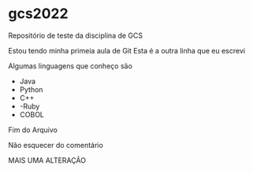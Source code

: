 # gcs2022
Repositório de teste da disciplina de GCS


Estou tendo minha primeia aula de Git
Esta é a outra linha que eu escrevi

Algumas linguagens que conheço são
- Java
- Python
- C++
- -Ruby
- COBOL

Fim do Arquivo


Não esquecer do comentário





MAIS UMA ALTERAÇÃO
